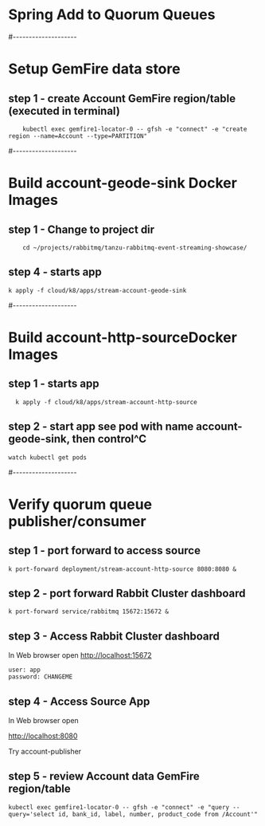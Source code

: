 # Spring Add to Quorum Queues

#--------------------
# Setup GemFire data store


## step 1 - create Account GemFire region/table (executed in terminal)

```shell
    kubectl exec gemfire1-locator-0 -- gfsh -e "connect" -e "create region --name=Account --type=PARTITION"
```

#--------------------
# Build account-geode-sink Docker Images 

## step 1 - Change to project dir

```shell
    cd ~/projects/rabbitmq/tanzu-rabbitmq-event-streaming-showcase/
```

## step 4 - starts app

```shell
k apply -f cloud/k8/apps/stream-account-geode-sink
```

#--------------------
# Build account-http-sourceDocker Images

## step 1 - starts app

```shell
  k apply -f cloud/k8/apps/stream-account-http-source
```

## step 2 - start app see pod with name account-geode-sink, then control^C

```shell
watch kubectl get pods
```


#--------------------
# Verify quorum queue publisher/consumer

## step 1 - port forward to access source

```shell
k port-forward deployment/stream-account-http-source 8080:8080 &
```


## step 2 - port forward Rabbit Cluster dashboard

```shell
k port-forward service/rabbitmq 15672:15672 &
```

## step 3 - Access Rabbit Cluster dashboard
 In Web browser open 
 [http://localhost:15672](http://localhost:15672)


```shell
user: app
password: CHANGEME

```

## step 4 - Access Source App

In Web browser open

[http://localhost:8080](http://localhost:8080)


Try account-publisher


## step 5 - review Account data GemFire region/table

    kubectl exec gemfire1-locator-0 -- gfsh -e "connect" -e "query --query='select id, bank_id, label, number, product_code from /Account'"

